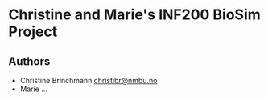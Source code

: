 # Christine and Marie's INF200 BioSim Project 

## Authors

- Christine Brinchmann <christibr@nmbu.no>
- Marie ...